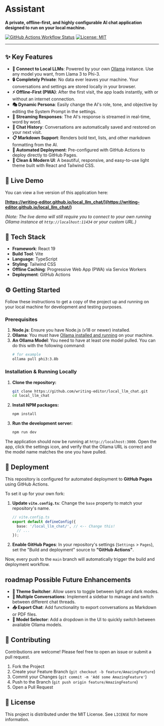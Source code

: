 # Assistant


**A private, offline-first, and highly configurable AI chat application designed to run on your local machine.**

[![GitHub Actions Workflow Status](https://img.shields.io/github/actions/workflow/status/writing-editor/local_llm_chat/deploy.yml?branch=main&style=for-the-badge)](https://github.com/writing-editor/local_llm_chat/actions)
[![License: MIT](https://img.shields.io/badge/License-MIT-blue.svg?style=for-the-badge)](https://opensource.org/licenses/MIT)

</div>

---

## ✨ Key Features

-   **🧠 Connect to Local LLMs**: Powered by your own [Ollama](https://ollama.com/) instance. Use any model you want, from Llama 3 to Phi-3.
-   **🔒 Completely Private**: No data ever leaves your machine. Your conversations and settings are stored locally in your browser.
-   **⚡ Offline-First (PWA)**: After the first visit, the app loads instantly, with or without an internet connection.
-   **🎭 Dynamic Persona**: Easily change the AI's role, tone, and objective by editing the System Prompt in the settings.
-   **💬 Streaming Responses**: The AI's response is streamed in real-time, word by word.
-   **📜 Chat History**: Conversations are automatically saved and restored on your next visit.
-   **📋 Markdown Support**: Renders bold text, lists, and other markdown formatting from the AI.
-   **🚀 Automated Deployment**: Pre-configured with GitHub Actions to deploy directly to GitHub Pages.
-   **🎨 Clean & Modern UI**: A beautiful, responsive, and easy-to-use light theme built with React and Tailwind CSS.

## 🚀 Live Demo

You can view a live version of this application here:

**[https://writing-editor.github.io/local_llm_chat/](https://writing-editor.github.io/local_llm_chat/)**

*(Note: The live demo will still require you to connect to your own running Ollama instance at `http://localhost:11434` or your custom URL.)*


## 🔧 Tech Stack

-   **Framework**: React 19
-   **Build Tool**: Vite
-   **Language**: TypeScript
-   **Styling**: Tailwind CSS
-   **Offline Caching**: Progressive Web App (PWA) via Service Workers
-   **Deployment**: GitHub Actions

## ⚙️ Getting Started

Follow these instructions to get a copy of the project up and running on your local machine for development and testing purposes.

### Prerequisites

1.  **Node.js**: Ensure you have Node.js (v18 or newer) installed.
2.  **Ollama**: You must have [Ollama installed and running](https://ollama.com/) on your machine.
3.  **An Ollama Model**: You need to have at least one model pulled. You can do this with the following command:
    ```bash
    # for example
    ollama pull phi3:3.8b
    ```

### Installation & Running Locally

1.  **Clone the repository:**
    ```bash
    git clone https://github.com/writing-editor/local_llm_chat.git
    cd local_llm_chat
    ```

2.  **Install NPM packages:**
    ```bash
    npm install
    ```

3.  **Run the development server:**
    ```bash
    npm run dev
    ```

The application should now be running at `http://localhost:3000`. Open the app, click the settings icon, and verify that the Ollama URL is correct and the model name matches the one you have pulled.

## 🚢 Deployment

This repository is configured for automated deployment to **GitHub Pages** using GitHub Actions.

To set it up for your own fork:

1.  **Update `vite.config.ts`**: Change the `base` property to match your repository's name.
    ```typescript
    // vite.config.ts
    export default defineConfig({
      base: '/local_llm_chat/', // <-- Change this!
      // ...
    });
    ```
2.  **Enable GitHub Pages**: In your repository's settings (`Settings` > `Pages`), set the "Build and deployment" source to **"GitHub Actions"**.

Now, every push to the `main` branch will automatically trigger the build and deployment workflow.

##  roadmap Possible Future Enhancements

-   **🎨 Theme Switcher**: Allow users to toggle between light and dark modes.
-   **📂 Multiple Conversations**: Implement a sidebar to manage and switch between different chat threads.
-   **📥 Export Chat**: Add functionality to export conversations as Markdown or PDF files.
-   **🤖 Model Selector**: Add a dropdown in the UI to quickly switch between available Ollama models.

## 🤝 Contributing

Contributions are welcome! Please feel free to open an issue or submit a pull request.

1.  Fork the Project
2.  Create your Feature Branch (`git checkout -b feature/AmazingFeature`)
3.  Commit your Changes (`git commit -m 'Add some AmazingFeature'`)
4.  Push to the Branch (`git push origin feature/AmazingFeature`)
5.  Open a Pull Request

## 📄 License

This project is distributed under the MIT License. See `LICENSE` for more information.
